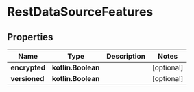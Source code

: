 
# RestDataSourceFeatures

## Properties
| Name | Type | Description | Notes |
| ------------ | ------------- | ------------- | ------------- |
| **encrypted** | **kotlin.Boolean** |  |  [optional] |
| **versioned** | **kotlin.Boolean** |  |  [optional] |



